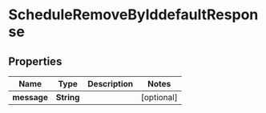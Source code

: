 

# ScheduleRemoveByIddefaultResponse


## Properties

| Name | Type | Description | Notes |
|------------ | ------------- | ------------- | -------------|
|**message** | **String** |  |  [optional] |



